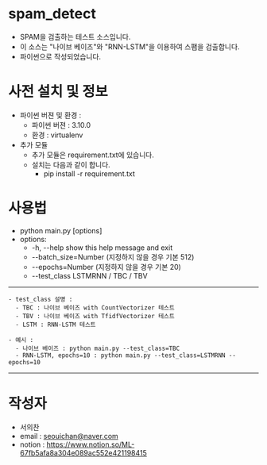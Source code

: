 # spam_detect
  - SPAM을 검출하는 테스트 소스입니다.
  - 이 소스는 "나이브 베이즈"와 "RNN-LSTM"을 이용하여 스팸을 검출합니다.
  - 파이썬으로 작성되었습니다.

# 사전 설치 및 정보
  - 파이썬 버젼 및 환경 :
    - 파이썬 버젼 : 3.10.0
    - 환경 : virtualenv
  - 추가 모듈
    - 추가 모듈은 requirement.txt에 있습니다.
    - 설치는 다음과 같이 합니다.
      * pip install -r requirement.txt

# 사용법
  - python main.py [options]
  - options:
    - -h, --help      show this help message and exit
    - --batch_size=Number (지정하지 않을 경우 기본 512)
    - --epochs=Number (지정하지 않을 경우 기본 20)
    - --test_class LSTMRNN / TBC / TBV
  ----
    - test_class 설명 : 
      - TBC : 나이브 베이즈 with CountVectorizer 테스트
      - TBV : 나이브 베이즈 with TfidfVectorizer 테스트
      - LSTM : RNN-LSTM 테스트
    
    - 예시 : 
      - 나이브 베이즈 : python main.py --test_class=TBC
      - RNN-LSTM, epochs=10 : python main.py --test_class=LSTMRNN --epochs=10
  ----

# 작성자

  - 서의찬
  - email : seouichan@naver.com
  - notion : https://www.notion.so/ML-67fb5afa8a304e089ac552e421198415
